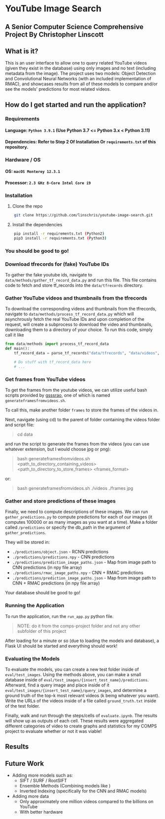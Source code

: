 # YouTube Image Search
## A Senior Computer Science Comprehensive Project By Christopher Linscott

## What is it?

This is an user interface to allow one to query related YouTube videos (given they exist in the database)
using only images and no text (including metadata from the image). The project uses two models: Object Detection and Convolutional Neural Networks (with an included implementation of RMAC), and showcases results from all of these models to compare and/or see the models' predictions for most related videos.

## How do I get started and run the application?

### Requirements

#### Language: `Python 3.9.1` (Use Python 3.7 <= Python 3.x < Python 3.11)

#### Dependencies: Refer to Step 2 Of Installation Or `requirements.txt` of this repository.

### Hardware / OS

#### OS: `macOS Monterey 12.3.1`

#### Processor: `2.3 GHz 8-Core Intel Core i9`

### Installation

1. Clone the repo

```sh 
    git clone https://github.com/linschris/youtube-image-search.git
```

2. Install the dependencies
```sh
    pip install -r requirements.txt (Python2)
    pip3 install -r requirements.txt (Python3)
```
### You should be good to go!

### Download tfrecords for (fake) YouTube IDs 

To gather the fake youtube ids, navigate to `data/methods/gather_tf_record_data.py` and run this file. This file contains code to fetch and store tf_records into the `data/tfrecords` directory.

### Gather YouTube videos and thumbnails from the tfrecords

To download the corresponding videos and thumbnails from the tfrecords, navigate to `data/methods/process_tf_record_data.py` which will asynchrously fetch the real YouTube IDs and upon completion of the request, will create a subprocess to download the video and thumbnails, downloading them to a directory of your choice. To run this code, simply call it like 
```python 
from data/methods import process_tf_record_data
def main():
    tf_record_data = parse_tf_records("data/tfrecords", "data/videos", None) # None or specify number of records to parse

    # Do stuff with tf_record_data here
    # ...
```

### Get frames from YouTube videos

To get the frames from the youtube videos, we can utilize useful bash scripts provided by [gsssrao](https://github.com/gsssrao/youtube-8m-videos-frames), one of which is named `generateframesfromvideos.sh`.

To call this, make another folder `frames` to store the frames of the videos in.

Next, navigate (using cd) to the parent of folder containing the videos folder and script file:
> cd data

and run the script to generate the frames from the videos (you can use whatever extension, but I would choose jpg or png):

> bash generateframesfromvideos.sh <path_to_directory_containing_videos> <path_to_directory_to_store_frames> <frames_format>

or:

> bash generateframesfromvideos.sh ./videos ./frames jpg

### Gather and store predictions of these images

Finally, we need to compute descriptions of these images. We can run `gather_predictions.py` to compute predictions for each of our images (it computes 100000 or as many images as you want at a time). Make a folder called `/predictions` or specify the db_path in the argument of `gather_predictions`.

They will be stored in:
- `./predictions/object.json` - RCNN predictions
- `./predictions/predictions.npy` - CNN predictions
- `./predictions/prediction_image_paths.json` - Map from image path to CNN predictions (in npy file array)
- `./predictions/rmac_image_paths.npy` - CNN + RMAC predictions
- `./predictions/prediction_image_paths.json` - Map from image path to CNN + RMAC predictions (in npy file array)

Your database should be good to go!

### Running the Application

To run the application, run the `run_app.py` python file.
> NOTE: do it from the comps-project folder and not any other subfolder of this project

After loading for a minute or so (due to loading the models and database), a Flask UI should be started and everything should work!

### Evaluating the Models

To evaluate the models, you can create a new test folder inside of `eval/test_images`. Using the methods above, you can make a small database inside of `eval/test_images/{insert_test_name}/predictions`. Afterward, find a query image and place inside of it `eval/test_images/{insert_test_name}/query_images`, and determine a ground truth of the top-k most relevant videos (k being whatever you want). Write the URLs of the videos inside of a file called `ground_truth.txt` inside of the test folder.

Finally, walk and run through the steps/cells of `evaluate.ipynb`. The results will show up as outputs of each cell. These results were aggregated different categories of video to create graphs and statistics for my COMPS project to evaluate whether or not it was viable!

## Results


## Future Work
- Adding more models such as:
    - SIFT / SURF / RootSIFT
    - Ensemble Methods (Combining models like )
    - Inverted Indexing (specifically for the CNN and RMAC models)
- Adding more data
    - Only approximately one million videos compared to the billions on YouTube
    - With better hardware

